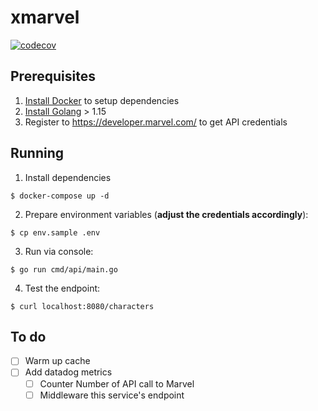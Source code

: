 # xmarvel

[![codecov](https://codecov.io/gh/ivantedja/xmarvel/branch/master/graph/badge.svg)](https://codecov.io/gh/ivantedja/xmarvel)

## Prerequisites

1. [Install Docker](https://docs.docker.com/engine/install/) to setup dependencies
2. [Install Golang](https://golang.org/dl/) > 1.15
3. Register to https://developer.marvel.com/ to get API credentials

## Running

1. Install dependencies
```
$ docker-compose up -d
```

2. Prepare environment variables (**adjust the credentials accordingly**):
```
$ cp env.sample .env
```

3. Run via console:
```
$ go run cmd/api/main.go
```

4. Test the endpoint:
```
$ curl localhost:8080/characters
```

## To do

- [ ] Warm up cache
- [ ] Add datadog metrics
  - [ ] Counter Number of API call to Marvel
  - [ ] Middleware this service's endpoint

